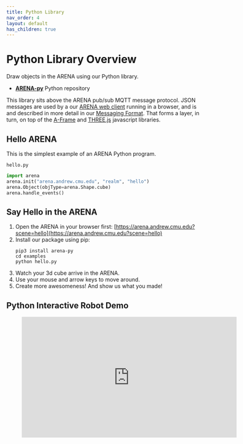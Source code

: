 ```yaml
---
title: Python Library
nav_order: 4
layout: default
has_children: true
---
```


# Python Library Overview

Draw objects in the ARENA using our Python library.
- [**ARENA-py**](https://github.com/conix-center/ARENA-py) Python repository

This library sits above the ARENA pub/sub MQTT message protocol. JSON messages are used by a our [ARENA web client](https://github.com/conix-center/ARENA-core) running in a browser, and is and described in more detail in our [Messaging Format](../messaging/index.md). That forms a layer, in turn, on top of the [A-Frame](https://aframe.io/) and [THREE.js](http://threejs.org/) javascript libraries.

## Hello ARENA

This is the simplest example of an ARENA Python program.

`hello.py`

```python
import arena
arena.init("arena.andrew.cmu.edu", "realm", "hello")
arena.Object(objType=arena.Shape.cube)
arena.handle_events()
```

## Say Hello in the ARENA

1. Open the ARENA in your browser first: [https://arena.andrew.cmu.edu?scene=hello](https://arena.andrew.cmu.edu?scene=hello)
1. Install our package using pip:
    ```shell
    pip3 install arena-py
    cd examples
    python hello.py
    ```
1. Watch your 3d cube arrive in the ARENA.
1. Use your mouse and arrow keys to move around.
1. Create more awesomeness! And show us what you made!

## Python Interactive Robot Demo
<figure class="video_container">
  <iframe width="560" height="315" src="https://www.youtube.com/embed/E7YkqZ5Hkas" frameborder="0" allow="accelerometer; autoplay; clipboard-write; encrypted-media; gyroscope; picture-in-picture" allowfullscreen></iframe>
</figure>
